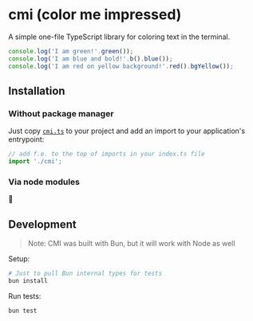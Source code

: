 # cmi (color me impressed)

A simple one-file TypeScript library for coloring text in the terminal.

```typescript
console.log('I am green!'.green());
console.log('I am blue and bold!'.b().blue());
console.log('I am red on yellow background!'.red().bgYellow());
```

## Installation

### Without package manager

Just copy [`cmi.ts`](cmi.ts) to your project and add an import to your application's entrypoint:

```typescript
// add f.e. to the top of imports in your index.ts file
import './cmi';
```

### Via node modules

🤮

## Development

> Note: CMI was built with Bun, but it will work with Node as well

Setup:

```sh
# Just to pull Bun internal types for tests
bun install
```

Run tests:

```sh
bun test
```
